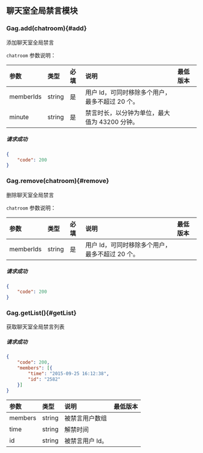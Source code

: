 ## 聊天室全局禁言模块

### Gag.add(chatroom){#add}

添加聊天室全局禁言

`chatroom` 参数说明：

| 参数   	 |	类型		| 必填	| 说明 							|最低版本		|
| :----------|:--------	|:-----	|:------------------------------|:-------- |
|	memberIds		 |	string	|	是 	| 用户 Id，可同时移除多个用户，最多不超过 20 个。				||
|	minute |	string	|	是 	| 禁言时长，以分钟为单位，最大值为 43200 分钟。| &nbsp;|

##### 请求成功

```json
{
    "code": 200
}
```

### Gag.remove(chatroom){#remove}

删除聊天室全局禁言

`chatroom` 参数说明：

| 参数   	 |	类型		| 必填	| 说明 							|最低版本		|
| :----------|:--------	|:-----	|:------------------------------|:-------- |
|	memberIds	 |	string	|	是 	| 用户 Id，可同时移除多个用户，最多不超过 20 个。						| &nbsp;|




##### 请求成功

```json
{
    "code": 200
}
```
### Gag.getList(){#getList}

获取聊天室全局禁言列表

##### 请求成功

```json
{
	"code": 200,
	"members": [{
		"time": "2015-09-25 16:12:38",
		"id": "2582"
	}]
}
```
| 参数   	 |	类型		| 说明 							|最低版本		|
| :----------|:--------	|:------------------------------|:-------- |
|	members	 |	string	| 被禁言用户数组					||
|	time	 |	string	| 解禁时间						||
|	id |	string	| 被禁言用户 Id。				| &nbsp;|
 


